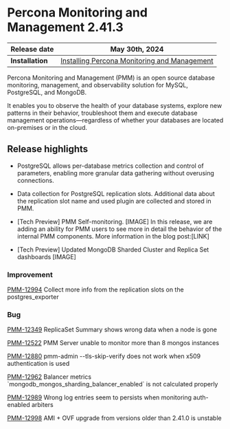 # Percona Monitoring and Management 2.41.3

| **Release date** | May 30th, 2024                                                                                   |
| ----------------- | ----------------------------------------------------------------------------------------------- |
| **Installation** | [Installing Percona Monitoring and Management](https://www.percona.com/software/pmm/quickstart) |

Percona Monitoring and Management (PMM) is an open source database monitoring, management, and observability solution for MySQL, PostgreSQL, and MongoDB.

It enables you to observe the health of your database systems, explore new patterns in their behavior, troubleshoot them and execute database management operations—regardless of whether your databases are located on-premises or in the cloud.

## Release highlights

- PostgreSQL allows per-database metrics collection and control of parameters, enabling more granular data gathering without overusing connections.

- Data collection for PostgreSQL replication slots. Additional data about the replication slot name and used plugin are collected and stored in PMM.

- [Tech Preview] PMM Self-monitoring. 
[IMAGE]
In this release, we are adding an ability for PMM users to see more in detail the behavior of the internal PMM components. More information in the blog post:[LINK]

- [Tech Preview] Updated MongoDB Sharded Cluster and Replica Set dashboards
[IMAGE]



### Improvement

[PMM-12994](https://perconadev.atlassian.net/browse/PMM-12994) Collect more info from the replication slots on the postgres\_exporter

### Bug

[PMM-12349](https://perconadev.atlassian.net/browse/PMM-12349) ReplicaSet Summary shows wrong data when a node is gone

[PMM-12522](https://perconadev.atlassian.net/browse/PMM-12522) PMM Server unable to monitor more than 8 mongos instances

[PMM-12880](https://perconadev.atlassian.net/browse/PMM-12880) pmm-admin --tls-skip-verify does not work when x509 authentication is used

[PMM-12962](https://perconadev.atlassian.net/browse/PMM-12962) Balancer metrics \`mongodb\_mongos\_sharding\_balancer\_enabled\` is not calculated properly

[PMM-12989](https://perconadev.atlassian.net/browse/PMM-12989) Wrong log entries seem to persists when monitoring auth-enabled arbiters

[PMM-12998](https://perconadev.atlassian.net/browse/PMM-12998) AMI \+ OVF upgrade  from versions older than 2.41.0 is unstable
